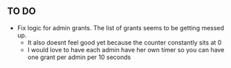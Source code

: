 ## TO DO

* Fix logic for admin grants. The list of grants seems to be getting messed up. 
    * It also doesnt feel good yet because the counter constantly sits at 0
    * I would love to have each admin have her own timer so you can have one grant per admin per 10 seconds